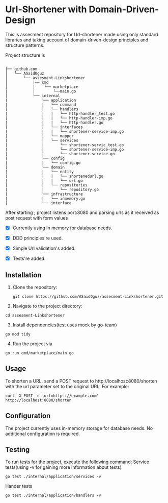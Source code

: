 # Url-Shortener with Domain-Driven-Design

This is assesment repository for Url-shortener made using only standard libraries and taking account of domain-driven-design principles and structure patterns.

Project structure is 

```

├── github.com
│   └── ASaidOguz
│       └── assesment-Linkshortener
│           |── cmd
│           |    └── marketplace
|           |        └──main.go
│           └── internal
|               └── application
|               |   └── command
|               |   └── handlers
|               |   |   └── http-handler_test.go
|               |   |   └── http-handler-imp.go
|               |   |   └── http-handler.go
|               |   └── interfaces
|               |   |   └── shortener-service-imp.go
|               |   └── mapper
|               |   └── services
|               |       └── shortener-servic_test.go
|               |       └── shortener-service-imp.go
|               |       └── shortener-service.go
|               └── config
|               |   └── config.go
|               └── domain
|               |   └── entity
|               |   |   └── shortenedurl.go
|               |   |   └── url.go
|               |   └── repositories
|               |       └── repository.go
|               └── infrastructure
|               |   └── inmemory.go
|               └── interface

```

After starting ; project listens port:8080 and parsing urls as it received as post request with form values 

- [x]  Currently using In memory for database needs.

- [x]  DDD principles're used.

- [x]  Simple Url validation's added. 

- [x]  Tests're added.


## Installation

1. Clone the repository:

   ```
   git clone https://github.com/ASaidOguz/assesment-Linkshortener.git

   ```

2. Navigate to the project directory:
```
cd assesment-Linkshortener

```

3. Install dependencies(test uses mock by go-team)

```
go mod tidy

```

4. Run the project via 

```
go run cmd/marketplace/main.go

```

## Usage

To shorten a URL, send a POST request to http://localhost:8080/shorten with the url parameter set to the original URL. For example:

```
curl -X POST -d 'url=https://example.com' http://localhost:8080/shorten

```

## Configuration
The project currently uses in-memory storage for database needs. No additional configuration is required.

## Testing
To run tests for the project, execute the following command:
Service tests(using -v for gaining more information about tests)

```
go test ./internal/application/services -v
```

Hander tests

```
go test ./internal/application/handlers -v
```